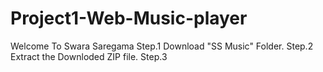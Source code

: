 # Project1-Web-Music-player
Welcome To Swara Saregama
Step.1 
    Download "SS Music" Folder.
Step.2
    Extract the Downloded ZIP file.
Step.3
    
